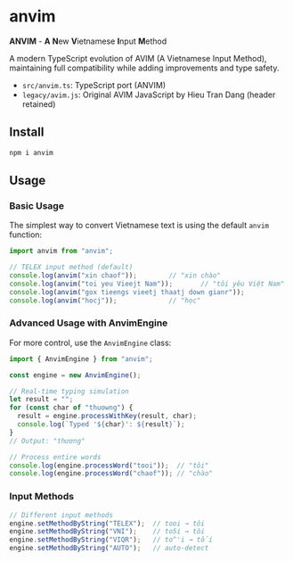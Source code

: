 # anvim

**ANVIM** - **A** **N**ew **V**ietnamese **I**nput **M**ethod

A modern TypeScript evolution of AVIM (A Vietnamese Input Method), maintaining full compatibility while adding improvements and type safety.

- `src/anvim.ts`: TypeScript port (ANVIM)
- `legacy/avim.js`: Original AVIM JavaScript by Hieu Tran Dang (header retained)

## Install

```bash
npm i anvim
```

## Usage

### Basic Usage

The simplest way to convert Vietnamese text is using the default `anvim` function:

```ts
import anvim from "anvim";

// TELEX input method (default)
console.log(anvim("xin chaof"));        // "xin chào"
console.log(anvim("toi yeu Vieejt Nam"));       // "tôi yêu Việt Nam"
console.log(anvim("gox tieengs vieetj thaatj down gianr"));            // "gõ tiếng việt thật đơn giản"
console.log(anvim("hocj"));             // "học"
```

### Advanced Usage with AnvimEngine

For more control, use the `AnvimEngine` class:

```ts
import { AnvimEngine } from "anvim";

const engine = new AnvimEngine();

// Real-time typing simulation
let result = "";
for (const char of "thuowng") {
  result = engine.processWithKey(result, char);
  console.log(`Typed '${char}': ${result}`);
}
// Output: "thương"

// Process entire words
console.log(engine.processWord("tooi"));  // "tôi"
console.log(engine.processWord("chaof")); // "chào"
```

### Input Methods

```ts
// Different input methods
engine.setMethodByString("TELEX");  // tooi → tôi
engine.setMethodByString("VNI");    // to5i → tôi  
engine.setMethodByString("VIQR");   // to^'i → tối
engine.setMethodByString("AUTO");   // auto-detect
```
